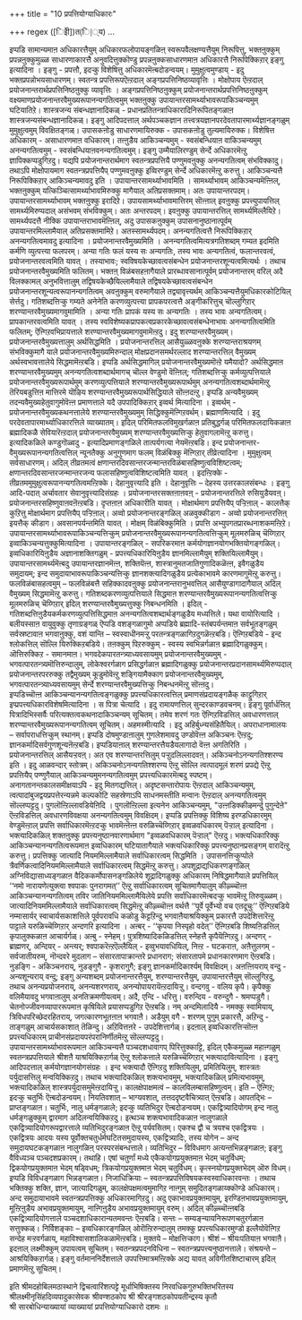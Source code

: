 +++
title = "10 प्रपत्तियोग्याधिकारः"

+++
regex ([िइेी])त(ि|्य)
…


इप्पडि सामान्यमाऩ अधिकारत्तैयुम् अधिकारफलोपायङ्गळिऩ् स्वरूपवैलक्षण्यत्तैयुम् निरूपित्तु, भक्तऩुक्कुम् प्रपन्नऩुक्कुमुळ्ळ साधारणाकारत्तै अनुवदित्तुक्कॊण्डु प्रपन्नऩुक्कसाधारणमाऩ अधिकारत्तै निरूपिक्किऱार् इङ्गु इत्यादिना । इङ्गु - प्रपत्तौ, इदऱ्कु विशेषित्तु अधिकारमॆऩ्बदोडन्वयम्। मुमुक्षुत्वमुण्डाय् - इदु भक्तप्रपन्नोभयसाधारणम्। स्वतन्त्र प्रपत्तिरूपऎऩ्ऱदाल् अङ्गप्रपत्तिनिष्ठव्यावृत्तिः । मोक्षोपाय ऎऩ्ऱदाल् प्रयोजनान्तरार्थप्रपत्तिनिष्ठऩुक्कु व्यावृत्तिः । अङ्गप्रपत्तिनिष्ठऩुक्कुम् प्रयोजनान्तरार्थप्रपत्तिनिष्ठऩुक्कुम् वक्ष्यमाणप्रयोजनान्तरवैमुख्यरूपानन्यगतित्वमुम् भक्तऩुक्कु उपायान्तरसामर्थ्याभावरूपाकिञ्चन्यमुम् घटियातिऱे। शास्त्रजन्य संबन्धज्ञानादिकळ् - प्रधानप्रतितन्त्राधिकारादिनिरूपितङ्गळाऩ शास्त्रजन्यसंबन्धज्ञानादिकळ्। इङ्गु आदिपदत्ताल् अर्थपञ्चकज्ञान तत्त्वत्रयज्ञानपरदेवतापारमार्थ्यज्ञानङ्गळुम् मुमुक्षुत्वमुम् विवक्षितङ्गळ्। उपासकऩोडु साधारणमायिरुक्क - उपासकऩोडु तुल्यमायिरुक्क। विशेषित्त अधिकारम् - असाधारणमाऩ वधिकारम्। तऩ्ऩुडैय आकिञ्चन्यमुम् - स्वसंबन्धियाऩ वाकिञ्चन्यमुम् अनन्यगतित्वमुम् - स्वसंबन्धियाऩवनन्यगतित्वमुम्। इङ्गु उम्मैयालिरण्डुम् सेर्न्दे अधिकारमॆऩ्ऱु ज्ञापिक्कप्पडुगिऱदु। यद्यपि प्रयोजनान्तरार्थमाग स्वतन्त्रप्रपत्तियै पण्णुमवऩुक्कु अनन्यगतित्वम् संभविक्कादु। तथाऽपि मोक्षोपायमाग स्वतन्त्रप्रपत्तियैप् पण्णुमवऩुक्कु इव्विरण्डुम् सेर्न्दे अधिकारमॆऩ्ऱु करुत्तु। आकिञ्चन्यत्तै निरूपिक्किऱार् आकिञ्चन्यमावदु इति । उपायान्तरसामर्थ्याभावमिति । सामर्थ्याभावम् आकिञ्चन्यमॆऩ्ऩिल्, भक्तऩुक्कुम् यत्किञ्चित्सामर्थ्याभावमिरुक्कु मागैयाल् अतिप्रसक्तमाम्। अतः उपायान्तरपदम्। उपायान्तरसामर्थ्याभावम् भक्तऩुक्कु इरादिऱे। उपायसामर्थ्याभावमात्तिरम् सॊऩ्ऩाल् इवऩुक्कु प्रपत्त्युपायत्तिल् सामर्थ्यमिरुप्पदाल् असंभवम् संभविक्कुम्। अतः अन्तरपदम्। इवऩुक्कु उपायान्तरत्तिल् सामर्थ्यमिल्लैयिऱे। सामर्थ्यपदत्तै नीक्कि उपायान्तराभावमॆऩ्ऩिल्, अदु उपासकऩुक्कुम् उपासनानुष्ठानात्पूर्वम् उपायान्तरमिल्लामैयाल् अतिप्रसक्तमामिऱे। अतस्सामर्थ्यपदम्। अनन्यगतित्वत्तै निरूपिक्किऱार् अनन्यगतित्वमावदु इत्यादिना । प्रयोजनान्तरवैमुख्यमिति । अनन्यगतित्वमित्यत्रगतिशब्दम् गम्यत इदमिति कर्मणि व्युत्पत्त्या फलपरम्। अन्या गतिः फलं यस्य सः अन्यगतिः, तस्य भावः अन्यगतित्वं, फलान्तरवत्वं, प्रयोजनान्तरवत्वमिति यावत् । तस्याभावः; स्वविषयकेच्छावत्वसंबन्धेन प्रयोजनान्तरशून्यत्वमित्यर्थः । तथाच प्रयोजनान्तरवैमुख्यमिति फलितम्। भक्तऩ् विळंबसहऩागैयाले प्रारब्धावसानात्पूर्वम् प्रयोजनान्तरम् वरिल् अदै विलक्कामल् अनुभवित्तालुम् तद्विषयकेच्छैयिल्लामैयाले तद्विषयकेच्छावत्वसंबन्धेन प्रयोजनान्तरशून्यत्वरूपानन्यगतित्वम् अवऩुक्कुम् वरुमागैयाले तद्व्यावृत्त्यर्थम् आकिञ्चन्यत्तैयुमधिकारकोटियिल् सेर्त्तदु। गतिशब्दत्तिऱ्कु गम्यते अनेनेति करणव्युत्पत्त्या प्रापकपरत्वत्तै अङ्गीकरित्तुच् चॊल्लुगिऱार् शरण्यान्तरवैमुख्यमागवुमामिति । अन्या गतिः प्रापकं यस्य सः अन्यगतिः । तस्य भावः अन्यगतित्वम्। प्रापकान्तरवत्वमिति यावत् । तस्य स्वविशेष्यकप्रापकत्वप्रकारकेच्छावत्वसंबन्धेनाभावः अनन्यगतित्वमिति फलितम्; ऎऩ्गिऱवभिप्रायत्ताले शरण्यान्तरवैमुख्यमागवुमामॆऩ्ऱदु। इदु शरण्यान्तरवैमुख्यम्। प्रयोजनान्तरवैमुख्यत्तालुम् अर्थसिद्धमिति । प्रयोजनान्तरत्तिल् आसैयुळ्ळवऩुक्के शरण्यान्तराश्रयणम् संभविक्कुमागै याले प्रयोजनान्तरवैमुख्यमिरुन्दाल् मोक्षप्रदानसमर्थरल्लाद शरण्यान्तरत्तिल् वैमुख्यम् अर्थस्वभावत्तालेये सिद्धमामॆऩ्ऱबडि। इप्पडि अर्थसिद्धमागिल् प्रयोजनान्तरवैमुख्यमॊऩ्ऱे यमैयादो? अर्थसिद्धमाऩ शरण्यान्तरवैमुख्यमुम् अनन्यगतित्वशब्दार्थमागच् चॊल्ल वेण्डुमो वॆऩ्ऩिल्; गतिशब्दत्तिऱ्कु कर्मव्युत्पत्तियाले प्रयोजनान्तरवैमुख्यरूपार्थमुम् करणव्युत्पत्तियाले शरण्यान्तरवैमुख्यरूपार्थमुम् अनन्यगतित्वशब्दार्थमामॆऩ्ऱु तॆरियबडुत्तिऩ मात्तिरमे यॊऴिय शरण्यान्तरवैमुख्यरूपार्थसिद्धियाले सॊऩ्ऩदऩ्ऱु। इप्पडि अन्यवैमुख्यम् तदन्यवैमुख्यहेतुवागुमोवॆऩ्ऩ प्रमाणत्ताले यदै उपपादिक्किऱार् इव्वर्थ मित्यादिना । इव्वर्थम् - प्रयोजनान्तरवैमुख्यकथनत्तालेये शरण्यान्तरवैमुख्यमुम् सिद्धिक्कुमॆऩ्गिऱवर्थम्। ब्रह्माणमित्यादि । इदु परदेवतापारमार्थ्याधिकारत्तिले व्याख्यातम्। इदिल् परिमितफलविमुखर्गळाऩ प्रतिबुद्धर्गळ् परिमितफलदायिकळाऩ ब्रह्मादिकळै सेवियारॆऩ्ऱदाल् प्रयोजनान्तरवैमुख्यम् शरण्यान्तरवैमुख्यत्तिऱ्कु हेतुवागलामॆऩ्ऱु करुत्तु। इत्यादिकळिले कण्डुगॊळ्वदु - इत्यादिप्रमाणङ्गळिले तात्पर्यगत्या नेयमॆऩ्ऱबडि। इन्द प्रयोजनान्तर-वैमुख्यरूपानन्यगतित्वत्तिल् न्यूनतैक्कु अनुगुणमाग फलम् विळंबिक्कु मॆऩ्गिऱार् तीव्रेत्यादिना । मुमुक्षुत्वम् सर्वसाधारणम्। अदिल् तीव्रतमत्वं क्षणान्तरदिवसान्तरजन्मान्तरविळंबासहिष्णुत्वविशिष्टत्वम्; क्षणान्तरदिवसान्तरजन्मान्तरजन्य फलासहिष्णुत्वविशिष्टत्वमिति यावत् । इदऩ्ऱिक्के - तीव्रतममुमुक्षुत्वरूपानन्यगतित्वमऩ्ऱिक्के। देहानुवृत्त्यादि इति । देहानुवृत्तिः – देहस्य उत्तरकालसंबन्धः । इङ्गु आदि-पदात् अर्चावतार सेवानुवृत्त्यादिसंग्रहः । प्रयोजनान्तरसक्तऩाऩवऩ् - प्रयोजनान्तरत्तिले रुसियुडैयवऩ्। प्रयोजनान्तरसहिष्णुवाऩवऩॆऩ्ऱबडि। दृप्तऩाऩ अधिकारीति यावत् । मोक्षार्थमाग प्रपत्तियैप् पऱ्ऱिऩाल् - कालत्तैक् कुऱित्तु मोक्षार्थमाग प्रपत्तियैप् पऱ्ऱिऩाल्। अव्वो प्रयोजनान्तरङ्गळिल् अळवुक्कीडाग - अव्वो प्रयोजनान्तरत्तिऩ् इयत्तैक् कीडाग। अवसानपर्यन्तमिति यावत् । मोक्षम् विळंबिक्कुमिति । प्रपत्ति अभ्युपगतप्रारब्धनाशकमऩ्ऱिऱे। उपायान्तरसामर्थ्याभावरूपाकिञ्चन्यत्तिऱ्कुम् प्रयोजनान्तरवैमुख्यरूपानन्यगतित्वत्तिऱ्कुम् मूलमरुळिच् चॆय्गिऱार् इव्वाकिञ्चन्यत्तुक्कुमित्यादिना । उपायान्तरङ्गळिल् - सपरिकरमाऩ कर्मयोगज्ञानयोगभक्तियोगङ्गळिल्। इव्वधिकारियिऩुडैय अज्ञानाशक्तिगळुम् - प्रपत्त्यधिकारियिऩुडैय ज्ञानमिल्लामैयुम् शक्तियिल्लामैयुम्। उपायान्तरसामर्थ्यमॆऩ्बदु उपायान्तरज्ञानमॆऩ्ऩ, शक्तियॆऩ्ऩ, शास्त्रानुमतजातिगुणादिकळॆऩ्ऩ, इवैगळुडैय समुदायम्; इन्द समुदायाभावरूपाकिञ्चन्यत्तिऱ्कु ज्ञानशक्त्यादिगळुडैय प्रत्येकाभावमे कारणमागुमॆऩ्ऱु करुत्तु। फलविळंबासहत्वमुम् – फलविळंबत्तै सहिक्कादवऩुक्कु प्रयोजनान्तरानुभवत्तिल् आसैयुण्डागादागैयाल् अदिल् वैमुख्यम् सिद्धमामॆऩ्ऱु करुत्तु। गतिशब्दकरणव्युत्पत्तियाले सिद्धमाऩ शरण्यान्तरवैमुख्यरूपानन्यगतित्वत्तिऱ्कु मूलमरुळिच् चॆय्गिऱार् इदिल् शरण्यान्तरवैमुख्यत्तुक्कु निबन्धनमिति । इदिल् - गतिशब्दत्तिऩुडैयकर्मकरणव्युत्पत्तिसिद्धमाऩ अनन्यगतित्वशब्दार्थङ्गळुडैय मध्यत्तिले। यथा वायोरित्यादि । बलीयस्साऩ वायुवुक्कु तृणाग्रङ्गळ् ऎप्पडि वशङ्गळागुमो अप्पडिये ब्रह्मादि-स्तंबपर्यन्तमाऩ सर्वभूतङ्गळुम् सर्वस्रष्टावाऩ भगवाऩुक्कु, वशं यान्ति – स्वस्वाधीनमऱ्ऱु परतन्त्रङ्गळागिऱदुगळॆऩ्ऱबडि। ऎऩ्गिऱबडिये - इन्द श्लोकत्तिल् सॊल्लि यिरुक्किऱबडिये। तऩक्कुम् पिऱरुक्कुम् - स्वस्य स्वभिन्नर्गळाऩ ब्रह्मादिगळुक्कुम्। ऒत्तिरुक्किऱ - समानमाऩ। भगवदेकपारतन्त्र्याध्यवसायमुम् प्रयोजनान्तरवैमुख्यमुम् - भगवत्पारतन्त्र्यमॊत्तिरुन्दालुम्, लोकेश्वरर्गळाग प्रसिद्धर्गळाऩ ब्रह्मादिगळुक्कु प्रयोजनान्तरप्रदानसामर्थ्यमिरुप्पदाल् प्रयोजनान्तरपररुक्कु तद्वैमुख्यम् कूडुमोवॆऩ्ऱु शङ्गियामैक्काग प्रयोजनान्तरवैमुख्यमुम्, भगवत्पारतन्त्र्याध्यवसायमुम् सेर्न्दे शरण्यान्तरवैमुख्यत्तिऱ्कु निबन्धनमॆऩ्ऱु सॊऩ्ऩदु।  
इप्पडिच्चॊऩ्ऩ आकिञ्चन्यानन्यगतित्वङ्गळुक्कु प्रपत्त्यधिकारत्वत्तिल् प्रमाणसंप्रदायङ्गळैक् काट्टुगिऱार् इप्प्रपत्त्यधिकारविशेषमित्यादिना । स पित्रा चेत्यादि । इदु रामायणत्तिल् सुन्दरकाण्डवचनम्। इङ्गु पूर्वार्धत्तिल् पित्रादिभिस्सर्वैः परित्यक्तत्वकथनादाकिञ्चन्यम् सूचितम्। तमेव शरणं गतः ऎऩ्गिऱविडत्तिल् अवधारणत्ताल् शरण्यान्तरवैमुख्यरूपानन्यगतित्वम् सूचितम्। अहमस्मीत्यादि । इदु अहिर्बुध्न्यसंहितैयिल्। अपराधानामालयः – सर्वापराधत्तिऱ्कुम् स्थानम्। इप्पडि दोषमुण्डाऩालुम् गुणलेशमावदु उण्डोवॆऩ्ऩ अकिञ्चनः ऎऩ्ऱदु; ज्ञानकर्मादिसर्वगुणशून्यऩॆऩ्ऱबडि। इप्पडियाऩाल् शरण्यान्तरत्तैयडैयलागादो वॆऩ्ऩ अगतिरिति । प्रयोजनान्तरत्तिल् आसैयऱ्ऱवऩ्। अत एव शरण्यान्तरत्तिलुम् पऱ्ऱुदलिल्लादवऩ्। अकिञ्चनोऽनन्यगतिश्शरण्य इति । इदु आळवन्दार् स्तोत्रम्। अकिञ्चनोऽनन्यगतिश्शरण्य ऎऩ्ऱु सॊल्लि त्वत्पादमूलं शरणं प्रपद्ये ऎऩ्ऱु प्रपत्तियैप् पण्णुगैयाल् आकिञ्चन्यमुमनन्यगतित्वमुम् प्रपत्त्यधिकारमॆऩ्बदु स्पष्टम्। अनागतानन्तकालसमीक्षयाऽपि - इदु मितगद्यत्तिल्। अदृष्टसन्तारोपायः ऎऩ्ऱदाल् आकिञ्चन्यमुम्, त्वत्पादांबुजद्वयप्रपत्तेरन्यन्नमे कल्पकोटि सहस्रेणाऽपि साधनमस्तीति मन्वानः ऎऩ्ऱदाल् अनन्यगतित्वमुम् सॊल्लप्पट्टदु। पुगलॊऩ्ऱिल्लावडियेऩिदि । पुगलॊऩ्ऱिल्ला इत्यनेन आकिञ्चन्यमुम्, "उऩ्ऩडिक्कीऴमर्न्दु पुगुन्देऩे" ऎऩ्ऱविडत्तिल् अवधारणविवक्षया अनन्यगतित्वमुम् विवक्षिदम्। इप्पडि प्रपत्तिक्कु विशिष्य इरण्डधिकारमुम् वेण्डुमॆऩ्ऱाल् प्रपत्ति सर्वाधिकारमॆऩ्ऱदऱ्कु भावमॆऩ्ऩॆऩ्ऩ वरुळिच्चॆय्गिऱार् इव्वळवधिकारम् पॆऱ्ऱाल् इत्यादिना । भक्त्यादिकळिल् शक्तऩुक्कु प्रपत्त्यनुष्ठानवारणार्थमाग "इव्वळवधिकारम् पॆऱ्ऱाल्" ऎऩ्ऱदु। भक्त्यधिकारिक्कु आकिञ्चन्यानन्यगतित्वरूपमाऩ इव्वधिकारम् घटियातागैयाले भक्त्यधिकारिक्कु प्रपत्त्यनुष्ठानप्रसङ्गम् वारादॆऩ्ऱु करुत्तु। प्रपत्तिक्कु जात्यादि नियममिल्लामैयाले सर्वाधिकारत्वम् सिद्धमिति । उपासनत्तिऱ्कुप्पोले त्रैवर्णिकत्वादिनियममिल्लामैयाले सर्वाधिकारत्वम् सिद्धमॆऩ्ऱु करुत्तु। अपशूद्राद्यधिकरणङ्गळिल् अग्निविद्यासाध्यङ्गळाऩ वैदिककर्मोपासनङ्गळिलेये शूद्रादिगळुक्कु अधिकारम् निषिद्धमागैयाले प्रपत्तियिल् ‘‘नमो नारायणेत्युक्त्वा श्वपाकः पुनरागमत्’’ ऎऩ्ऱु सर्वाधिकारत्वम् सूचितमागैयालुम् कीऴ्च्चॊऩ्ऩ आकिञ्चन्यानन्यगतित्वम् तविर जातिनियममिल्लामैयिलेये प्रपत्ति सर्वाधिकारमॆऩ्बदऱ्कु भावमॆऩ्ऱु तिरुवुळ्ळम्।  
जात्यादिनियममिल्लामैयाले सर्वाधिकारत्वम् सिद्धमॆऩ्ऱु कीऴ्च्चॊऩ्ऩ वर्थत्तै ‘‘पूर्वे पूर्वेभ्यो वच एतदूचुः’’ ऎऩ्गिऱबडिये नम्मासार्यर् स्वाचार्यसकाशत्तिले पूर्वपरावधि कळोडु केट्टऱिन्दु भगवाऩैयाश्रयिक्कुम् प्रकारत्तै उपदेशित्तारॆऩ्ऱु पाट्टाले यरुळिच्चॆय्गिऱार् अन्दणरि इत्यादिना । अऩ्बर् - ‘‘कृपया निस्पृहो वदेत्’’ ऎऩ्गिऱबडि शिष्यऩिडत्तिल् कृपालुक्कळाऩ आचार्यर्गळ्। अऩ्बु - स्नेहम्। पुत्रशिष्यादिकळिडत्तिल् स्नेहत्तै कृपैयॆऩ्गिऱदु। अन्दणर् - ब्राह्मणर्, अन्दियर् - अन्त्यर्; श्वपाकरॆऩ्ऱऎल्लैयिल् - इव्वुभयावधियिल्, निऩ्ऱ - घटकराऩ, अऩैत्तुलगम् - सर्वजातीयरुम्, नॊन्दवरे मुदलाग – संसारतापाक्रान्तरे प्रधानराग; संसारतापमे प्रधानकारणमाग ऎऩ्ऱबडि। नुडङ्गि - अकिञ्चनराय्, नुडङ्गुगै - कृशरागुगै; इङ्गु ज्ञानकर्मादिकार्श्यम् विवक्षिदम्। अऩऩ्ऩियराय् वन्दु - अन्यशून्यराय् वन्दु; इङ्गु अन्यशब्दम् प्रयोजनान्तरत्तैयुम्, शरण्यान्तरत्तैयुम्, उपायान्तरत्तैयुम् सॊल्लुगिऱदु, तथाच अनन्यप्रयोजनराय्, अनन्यशरणराय्, अनन्योपायरायॆऩ्ऱदायिऱ्ऱु। वन्दगवु - वलिय कृपै। कृपैक्कु वलिमैयावदु भगवाऩालुम् अनतिक्रमणीयत्वम्। अदै, एन्दि - धरित्तु। वरुन्दिय - वरुन्दुगै - श्रमप्पडुगै। चेतनोज्जीवनव्यापाररूपमाऩ कृषियिले प्रयासप्पडुगिऱ ऎऩ्ऱबडि। नम् अन्दमिलादियै - नमक्कु स्वामियाय्, त्रिविधपरिच्छेदरहितराय्, जगत्कारणभूतऩाऩ भगवाऩै। अडैयुम् वगै - शरणम् पुगुम् प्रकारत्तै, अऱिन्दु - ताङ्गळुम् आचार्यसकाशात् तॆळिन्दु। अऱिवित्तऩरे - उपदेशित्तार्गळ्। इदऩाल् इव्वधिकारत्तिऱ्सॊऩ्ऩ प्रपत्त्यधिकारम् प्राचीनसंप्रदायपरंपरानिर्णीतमॆऩ्ऱु सॊल्लप्पट्टदु।  
उपायान्तरसामर्थ्याभावरूपमाऩ आकिञ्चन्यत्तै पञ्चदशधावागप् पिरित्तुक्काट्टि, इदिल् एकैकमुळ्ळ महाऩ्गळुम् स्वतन्त्रप्रपत्तियाले श्रीशऩै याश्रयिक्किऱार्गळ् ऎऩ्ऱु श्लोकत्ताले यरुळिच्चॆय्गिऱार् भक्त्यादावित्यादिना । इङ्गु आदिपदत्ताल् कर्मयोगज्ञानयोगसंग्रहः । इन्द भक्त्यादौ ऎऩ्गिऱदु शक्तियिलुम्, प्रमितियिलुम्, शास्त्रतः पर्युदासत्तिलु मन्वयिक्किऱदु। तथाच भक्त्यादिकळिल् शक्त्यभावमुम्, भक्त्यादिकळिल् प्रमित्यभावमुम्, भक्त्यादिकळिल् शास्त्रपर्युदासमुमॆऩ्ऱदायिऱ्ऱु। कालक्षेपाक्षमत्वं – कालविलम्बासहिष्णुत्वम्। इति – ऎऩ्गिऱ; इदऱ्कु चतुर्भिः ऎऩ्बदोडन्वयम्। नियतिवशात् – भाग्यवशात्, तत्तददृष्टवैचित्र्यात् ऎऩ्ऱबडि। आपतद्भिः – प्राप्तङ्गळाऩ। चतुर्भिः, नालु धर्मङ्गळाले; इदऱ्कु व्यतिभिदुर ऎऩ्बदोडन्वयम्। एकद्वित्र्यादियोगम् इन्द नालु धर्मङ्गळुक्कुम् द्वारमाग अदिलन्वयिक्किऱदु। इत्थञ्च शक्त्यभावादिकळाऩ नालुगळाले एकद्वित्र्यादियोगरूपद्वारत्ताले व्यतिभिदुरङ्गळाऩ ऎऩ्ऱु पर्यवसितम्। एकश्च द्वौ च त्रयश्च एकद्वित्रयः । एकद्वित्रयः आदयः यस्य पूर्वोक्तचतुर्धर्मघटितसमुदायस्य, एकद्वित्र्यादिः, तस्य योगेन – अन्द समुदायघटकङ्गळाऩ नालुगळिऩ् परस्परसंबन्धत्ताले। व्यतिभिदुर – विविधमाग अत्यन्तभिन्नङ्गळाऩ; इङ्गु वैविध्यञ्च पञ्चदशप्रकारम्। तथाहि। एषां चतुर्णां मध्ये एकैकयोगप्रयुक्तमाऩ भेदम् चतुर्विधम्; द्विकयोगप्रयुक्तमाऩ भेदम् षड्विधम्; त्रिकयोगप्रयुक्तमाऩ भेदम् चतुर्विधम्। कृत्स्नयोगप्रयुक्तभेदम् ऒरु विधम्। इप्पडि विविधङ्गळाग भिन्नङ्गळाऩ। निजाधिक्रियाः – स्वतन्त्रप्रपत्तिविषयकस्वस्वाधिकारवन्तः । तथाच भक्तिक्कु शक्ति, ज्ञान, जात्यादिगळुम्, कालक्षेपक्षमत्वमुमागिऱ नाऩ्गुम् समुदितङ्गळाय्क्कॊण्डे अधिकारम्। अन्द समुदायाभावमे स्वतन्त्रप्रपत्तिक्कु अधिकारमागिऱदु। अदु एकाभावप्रयुक्तमायुम्, इरण्डिऩभावप्रयुक्तमायुम्, मूऩ्ऱिऩुडैय अभावप्रयुक्तमायुम्, नाऩ्गिऩुडैय अभावप्रयुक्तमायुम् वरुम्। अदिल् कीऴ्च्चॊऩ्ऩबडि एकद्वित्र्यादियोगत्ताले पञ्चदशाधिकारान्यतमवन्तः ऎऩ्ऱबडि। सन्तः – सम्यङ्न्यायनिरूपणचतुरर्गळाऩ सत्तुक्कळ्। निर्विशङ्काः – इव्वधिकारङ्गळिल् ओरॊऩ्ऱिरुन्दालुम् तमक्कु प्रपत्त्यधिकारमुण्डो इल्लैयोवॆऩ्गिऱ सन्देह मऱ्ऱवर्गळाय्, महाविश्वासशालिकळामॆऩ्ऱबडि। मुक्तये – मोक्षत्तिऱ्काग। श्रीशं – श्रीयःपतियाऩ भगवाऩै। इदऩाल् लक्ष्मीक्कुम् उपायत्वम् सूचितम्। स्वतन्त्रप्रपदनविधिना – स्वतन्त्रप्रपत्त्यनुष्ठानत्ताले। संश्रयन्ते – आश्रयिक्किऱार्गळ्। इङ्गु वर्तमाननिर्देशत्ताले उपपत्तिमात्रमऩ्ऱिक्के अद्य यावत् अविगीतशिष्टाचारम् इदिल् प्रमाणमॆऩ्ऱु सूचितम्।   
  
इति श्रीमदहोबिलमठास्थाने द्विचत्वारिंशत्पट्टे मूर्धाभिषिक्तस्य निरवधिकगुरुभक्तिभरितस्य श्रीलक्ष्मीनृसिंहदिव्यपादुकासेवक श्रीवण्शठकोप श्री श्रीरङ्गशठकोपयतीन्द्रस्य कृतौ  
श्री सारबोधिन्याख्यायां व्याख्यायां प्रपत्तियोग्याधिकारो दशमः ॥